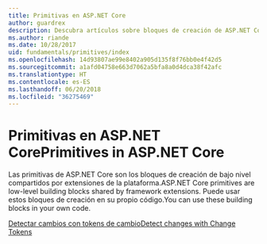 ```yaml
---
title: Primitivas en ASP.NET Core
author: guardrex
description: Descubra artículos sobre bloques de creación de ASP.NET Core compartidos por extensiones de la plataforma que puede usar en su propio código.
ms.author: riande
ms.date: 10/28/2017
uid: fundamentals/primitives/index
ms.openlocfilehash: 14d93807ae99e8402a905d135f8f76bb0e4f42d5
ms.sourcegitcommit: a1afd04758e663d7062a5bfa8a0d4dca38f42afc
ms.translationtype: HT
ms.contentlocale: es-ES
ms.lasthandoff: 06/20/2018
ms.locfileid: "36275469"
---
```

# <a name="primitives-in-aspnet-core"></a><span data-ttu-id="5a4ff-103">Primitivas en ASP.NET Core</span><span class="sxs-lookup"><span data-stu-id="5a4ff-103">Primitives in ASP.NET Core</span></span>

<span data-ttu-id="5a4ff-104">Las primitivas de ASP.NET Core son los bloques de creación de bajo nivel compartidos por extensiones de la plataforma.</span><span class="sxs-lookup"><span data-stu-id="5a4ff-104">ASP.NET Core primitives are low-level building blocks shared by framework extensions.</span></span> <span data-ttu-id="5a4ff-105">Puede usar estos bloques de creación en su propio código.</span><span class="sxs-lookup"><span data-stu-id="5a4ff-105">You can use these building blocks in your own code.</span></span>

[<span data-ttu-id="5a4ff-106">Detectar cambios con tokens de cambio</span><span class="sxs-lookup"><span data-stu-id="5a4ff-106">Detect changes with Change Tokens</span></span>](xref:fundamentals/primitives/change-tokens)
